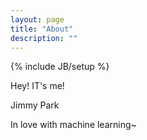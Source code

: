 ```yaml
---
layout: page
title: "About"
description: ""
---
```

{% include JB/setup %}


Hey!  IT's me!

Jimmy Park

In love with machine learning~